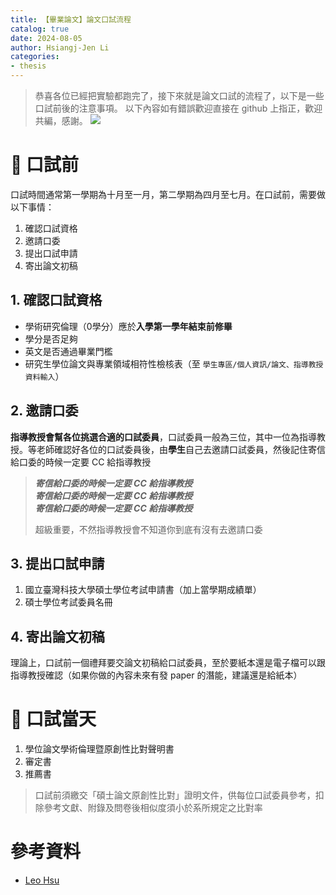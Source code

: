 ```yaml
---
title: 【畢業論文】論文口試流程
catalog: true
date: 2024-08-05
author: Hsiangj-Jen Li
categories:
- thesis
---
```


> 恭喜各位已經把實驗都跑完了，接下來就是論文口試的流程了，以下是一些口試前後的注意事項。
> 以下內容如有錯誤歡迎直接在 github 上指正，歡迎共編，感謝。
> [![](https://img.shields.io/badge/GitHub-100000?style=for-the-badge&logo=github&logoColor=white)](https://github.com/NTUST-SiMS-Lab/it-blog/tree/master/source/_posts/thesis/02_oral_defense.md)

# 🚀 口試前

口試時間通常第一學期為十月至一月，第二學期為四月至七月。在口試前，需要做以下事情：

1. 確認口試資格
2. 邀請口委
3. 提出口試申請
4. 寄出論文初稿

## 1. 確認口試資格

- 學術研究倫理（0學分）應於**入學第一學年結束前修畢**
- 學分是否足夠
- 英文是否通過畢業門檻
- 研究生學位論文與專業領域相符性檢核表（至 `學生專區/個人資訊/論文、指導教授資料輸入`）

## 2. 邀請口委

**指導教授會幫各位挑選合適的口試委員**，口試委員一般為三位，其中一位為指導教授。等老師確認好各位的口試委員後，由**學生**自己去邀請口試委員，然後記住寄信給口委的時候一定要 CC 給指導教授

> ***寄信給口委的時候一定要 CC 給指導教授***  
> ***寄信給口委的時候一定要 CC 給指導教授***  
> ***寄信給口委的時候一定要 CC 給指導教授***  
>   
> 超級重要，不然指導教授會不知道你到底有沒有去邀請口委

## 3. 提出口試申請

1. 國立臺灣科技大學碩士學位考試申請書（加上當學期成績單）
1. 碩士學位考試委員名冊

## 4. 寄出論文初稿

理論上，口試前一個禮拜要交論文初稿給口試委員，至於要紙本還是電子檔可以跟指導教授確認（如果你做的內容未來有發 paper 的潛能，建議還是給紙本）

# 🚀 口試當天

1. 學位論文學術倫理暨原創性比對聲明書
1. 審定書
1. 推薦書

> 口試前須繳交「碩士論文原創性比對」證明文件，供每位口試委員參考，扣除參考文獻、附錄及問卷後相似度須小於系所規定之比對率
  <!-- - 在簡報上放上截圖證明即可
  - 但是還是建議印出來
    - 有些系所會要求口委在上面簽名 -->

<!-- # 須備妥文件檢核表

1. 學位論文學術倫理暨原創性比對聲明書 -->

# 參考資料
- [Leo Hsu](https://hackmd.io/@YWHSU-Leo/BJaPFkLli)
